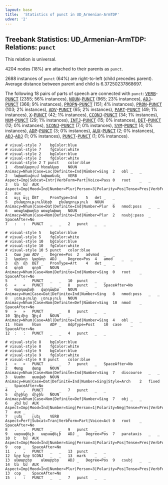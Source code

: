 ```yaml
---
layout: base
title:  'Statistics of punct in UD_Armenian-ArmTDP'
udver: '2'
---
```


## Treebank Statistics: UD_Armenian-ArmTDP: Relations: `punct`

This relation is universal.

4204 nodes (18%) are attached to their parents as `punct`.

2688 instances of `punct` (64%) are right-to-left (child precedes parent).
Average distance between parent and child is 6.37250237868697.

The following 18 pairs of parts of speech are connected with `punct`: <tt><a href="hy_armtdp-pos-VERB.html">VERB</a></tt>-<tt><a href="hy_armtdp-pos-PUNCT.html">PUNCT</a></tt> (2355; 56% instances), <tt><a href="hy_armtdp-pos-NOUN.html">NOUN</a></tt>-<tt><a href="hy_armtdp-pos-PUNCT.html">PUNCT</a></tt> (965; 23% instances), <tt><a href="hy_armtdp-pos-ADJ.html">ADJ</a></tt>-<tt><a href="hy_armtdp-pos-PUNCT.html">PUNCT</a></tt> (366; 9% instances), <tt><a href="hy_armtdp-pos-PROPN.html">PROPN</a></tt>-<tt><a href="hy_armtdp-pos-PUNCT.html">PUNCT</a></tt> (151; 4% instances), <tt><a href="hy_armtdp-pos-PRON.html">PRON</a></tt>-<tt><a href="hy_armtdp-pos-PUNCT.html">PUNCT</a></tt> (103; 2% instances), <tt><a href="hy_armtdp-pos-ADV.html">ADV</a></tt>-<tt><a href="hy_armtdp-pos-PUNCT.html">PUNCT</a></tt> (65; 2% instances), <tt><a href="hy_armtdp-pos-PART.html">PART</a></tt>-<tt><a href="hy_armtdp-pos-PUNCT.html">PUNCT</a></tt> (49; 1% instances), <tt><a href="hy_armtdp-pos-X.html">X</a></tt>-<tt><a href="hy_armtdp-pos-PUNCT.html">PUNCT</a></tt> (42; 1% instances), <tt><a href="hy_armtdp-pos-CCONJ.html">CCONJ</a></tt>-<tt><a href="hy_armtdp-pos-PUNCT.html">PUNCT</a></tt> (34; 1% instances), <tt><a href="hy_armtdp-pos-NUM.html">NUM</a></tt>-<tt><a href="hy_armtdp-pos-PUNCT.html">PUNCT</a></tt> (29; 1% instances), <tt><a href="hy_armtdp-pos-INTJ.html">INTJ</a></tt>-<tt><a href="hy_armtdp-pos-PUNCT.html">PUNCT</a></tt> (15; 0% instances), <tt><a href="hy_armtdp-pos-DET.html">DET</a></tt>-<tt><a href="hy_armtdp-pos-PUNCT.html">PUNCT</a></tt> (12; 0% instances), <tt><a href="hy_armtdp-pos-SCONJ.html">SCONJ</a></tt>-<tt><a href="hy_armtdp-pos-PUNCT.html">PUNCT</a></tt> (7; 0% instances), <tt><a href="hy_armtdp-pos-SYM.html">SYM</a></tt>-<tt><a href="hy_armtdp-pos-PUNCT.html">PUNCT</a></tt> (4; 0% instances), <tt><a href="hy_armtdp-pos-ADP.html">ADP</a></tt>-<tt><a href="hy_armtdp-pos-PUNCT.html">PUNCT</a></tt> (3; 0% instances), <tt><a href="hy_armtdp-pos-AUX.html">AUX</a></tt>-<tt><a href="hy_armtdp-pos-PUNCT.html">PUNCT</a></tt> (2; 0% instances), <tt><a href="hy_armtdp-pos-ADJ.html">ADJ</a></tt>-<tt><a href="hy_armtdp-pos-ADJ.html">ADJ</a></tt> (1; 0% instances), <tt><a href="hy_armtdp-pos-PUNCT.html">PUNCT</a></tt>-<tt><a href="hy_armtdp-pos-PUNCT.html">PUNCT</a></tt> (1; 0% instances).


~~~ conllu
# visual-style 7	bgColor:blue
# visual-style 7	fgColor:white
# visual-style 2	bgColor:blue
# visual-style 2	fgColor:white
# visual-style 2 7 punct	color:blue
1	Հեռանկարում	հեռանկար	NOUN	_	Animacy=Nhum|Case=Loc|Definite=Ind|Number=Sing	2	obl	_	_
2	նախատեսվում	նախատեսել	VERB	_	Aspect=Imp|Subcat=Intr|VerbForm=Part|Voice=Pass	0	root	_	_
3	են	եմ	AUX	_	Aspect=Imp|Mood=Ind|Number=Plur|Person=3|Polarity=Pos|Tense=Pres|VerbForm=Fin	2	aux	_	_
4	այլ	այլ	DET	_	PronType=Ind	5	det	_	_
5	բեմադրությունների	բեմադրություն	NOUN	_	Animacy=Nhum|Case=Dat|Definite=Ind|Number=Plur	6	nmod:poss	_	_
6	առաջնախաղեր	առաջնախաղ	NOUN	_	Animacy=Nhum|Case=Nom|Definite=Ind|Number=Plur	2	nsubj:pass	_	SpaceAfter=No
7	:	:	PUNCT	_	_	2	punct	_	_

~~~


~~~ conllu
# visual-style 5	bgColor:blue
# visual-style 5	fgColor:white
# visual-style 10	bgColor:blue
# visual-style 10	fgColor:white
# visual-style 10 5 punct	color:blue
1	Շատ	շատ	ADV	_	Degree=Pos	2	advmod	_	_
2	կարևոր	կարևոր	ADJ	_	Degree=Pos	4	amod	_	_
3	մի	մի	DET	_	PronType=Art	4	det	_	_
4	գործ	գործ	NOUN	_	Animacy=Nhum|Case=Nom|Definite=Ind|Number=Sing	0	root	_	SpaceAfter=No
5	՝	՝	PUNCT	_	_	10	punct	_	_
6	«	«	PUNCT	_	_	8	punct	_	SpaceAfter=No
7	Վարդապետի	վարդապետ	NOUN	_	Animacy=Hum|Case=Dat|Definite=Ind|Number=Sing	8	nmod:poss	_	_
8	լռությունը	լռություն	NOUN	_	Animacy=Nhum|Case=Nom|Definite=Def|Number=Sing	10	nmod	_	SpaceAfter=No
9	»	»	PUNCT	_	_	8	punct	_	_
10	ֆիլմից	ֆիլմ	NOUN	_	Animacy=Nhum|Case=Abl|Definite=Ind|Number=Sing	4	obl	_	_
11	հետո	հետո	ADP	_	AdpType=Post	10	case	_	SpaceAfter=No
12	:	:	PUNCT	_	_	4	punct	_	_

~~~


~~~ conllu
# visual-style 8	bgColor:blue
# visual-style 8	fgColor:white
# visual-style 9	bgColor:blue
# visual-style 9	fgColor:white
# visual-style 9 8 punct	color:blue
1	«	«	PUNCT	_	_	7	punct	_	SpaceAfter=No
2	Փառք	փառք	NOUN	_	Animacy=Nhum|Case=Nom|Definite=Ind|Number=Sing	7	discourse	_	_
3	Աստծո	աստված	NOUN	_	Animacy=Hum|Case=Dat|Definite=Ind|Number=Sing|Style=Arch	2	fixed	_	SpaceAfter=No
4	,	,	PUNCT	_	_	7	punct	_	_
5	միջինը	միջին	NOUN	_	Animacy=Nhum|Case=Nom|Definite=Def|Number=Sing	7	obj	_	_
6	չեմ	եմ	AUX	_	Aspect=Imp|Mood=Ind|Number=Sing|Person=1|Polarity=Neg|Tense=Pres|VerbForm=Fin	7	aux	_	_
7	լսել	լսել	VERB	_	Aspect=Perf|Subcat=Tran|VerbForm=Part|Voice=Act	0	root	_	SpaceAfter=No
8	.	.	PUNCT	_	_	9	punct	_	_
9	սարսափելի	սարսափելի	ADJ	_	Degree=Pos	7	parataxis	_	_
10	է	եմ	AUX	_	Aspect=Imp|Mood=Ind|Number=Sing|Person=3|Polarity=Pos|Tense=Pres|VerbForm=Fin	9	cop	_	SpaceAfter=No
11	,	,	PUNCT	_	_	13	punct	_	_
12	երբ	երբ	SCONJ	_	_	13	mark	_	_
13	անտարբեր	անտարբեր	ADJ	_	Degree=Pos	9	csubj	_	_
14	են	եմ	AUX	_	Aspect=Imp|Mood=Ind|Number=Plur|Person=3|Polarity=Pos|Tense=Pres|VerbForm=Fin	13	cop	_	SpaceAfter=No
15	:	:	PUNCT	_	_	7	punct	_	_

~~~


